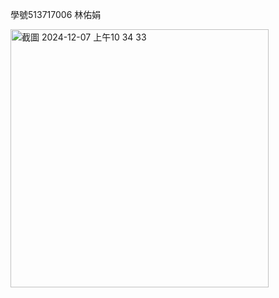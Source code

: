 學號513717006 林佑娟

<img width="413" alt="截圖 2024-12-07 上午10 34 33" src="https://github.com/user-attachments/assets/086661da-ffea-494b-bb0e-703a8e616a92">
